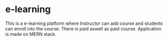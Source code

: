 # e-learning

This is a e-learning platform where Instructor can add course and students  can enroll into the course. There is paid aswell as paid course.
Application is made on MERN stack.
